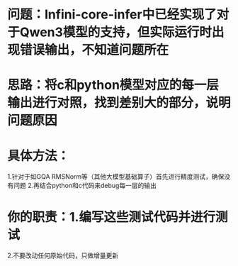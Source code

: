 # 问题：Infini-core-infer中已经实现了对于Qwen3模型的支持，但实际运行时出现错误输出，不知道问题所在
# 思路：将c和python模型对应的每一层输出进行对照，找到差别大的部分，说明问题原因
# 具体方法：
  1.针对于如GQA RMSNorm等（其他大模型基础算子）首先进行精度测试，确保没有问题
  2.再结合python和c代码来debug每一层的输出
# 你的职责：1.编写这些测试代码并进行测试
2.不要改动任何原始代码，只做增量更新
